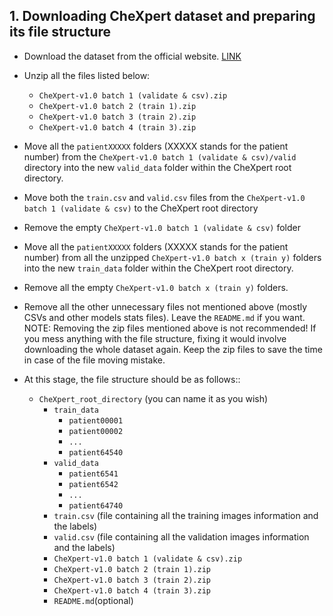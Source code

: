 ## 1. Downloading CheXpert dataset and preparing its file structure

- Download the dataset from the official website. [LINK](https://stanfordaimi.azurewebsites.net/datasets/8cbd9ed4-2eb9-4565-affc-111cf4f7ebe2)
- Unzip all the files listed below:
	- `CheXpert-v1.0 batch 1 (validate & csv).zip`
	- `CheXpert-v1.0 batch 2 (train 1).zip`
	- `CheXpert-v1.0 batch 3 (train 2).zip`
	- `CheXpert-v1.0 batch 4 (train 3).zip`
	
- Move all the `patientXXXXX` folders (XXXXX stands for the patient number) from the `CheXpert-v1.0 batch 1 (validate & csv)/valid` directory into the new `valid_data` folder within the CheXpert root directory.

- Move both the `train.csv` and `valid.csv` files from the `CheXpert-v1.0 batch 1 (validate & csv)` to the CheXpert root directory

- Remove the empty `CheXpert-v1.0 batch 1 (validate & csv)` folder

- Move all the `patientXXXXX` folders (XXXXX stands for the patient number) from all the unzipped `CheXpert-v1.0 batch x (train y)` folders into the new `train_data` folder within the CheXpert root directory.

- Remove all the empty `CheXpert-v1.0 batch x (train y)` folders.
- Remove all the other unnecessary files not mentioned above (mostly CSVs and other models stats files). Leave the `README.md` if you want. NOTE: Removing the zip files mentioned above is not recommended! If you mess anything with the file structure, fixing it would involve downloading the whole dataset again. Keep the zip files to save the time in case of the file moving mistake.

- At this stage, the file structure should be as follows::
	- `CheXpert_root_directory` (you can name it as you wish)
		- `train_data`
			- `patient00001`
			- `patient00002`
			- `...`
			- `patient64540`
		- `valid_data`
			- `patient6541`
			- `patient6542`
			- `...`
			- `patient64740`
		- `train.csv` (file containing all the training images information and the labels)
		- `valid.csv` (file containing all the validation images information and the labels)
		- `CheXpert-v1.0 batch 1 (validate & csv).zip`
		- `CheXpert-v1.0 batch 2 (train 1).zip`
		- `CheXpert-v1.0 batch 3 (train 2).zip`
		- `CheXpert-v1.0 batch 4 (train 3).zip`
		- `README.md`(optional)
